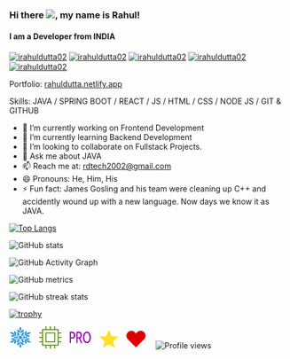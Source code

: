 ### Hi there <img src="https://github.com/TheDudeThatCode/TheDudeThatCode/blob/master/Assets/Hi.gif" width="29">, my name is Rahul!
#### I am a Developer from INDIA

<a href="https://linkedin.com/in/irahuldutta02" target="blank"><img align="center" src="https://raw.githubusercontent.com/rahuldkjain/github-profile-readme-generator/master/src/images/icons/Social/linked-in-alt.svg" alt="irahuldutta02" height="30" width="40" /></a>
<a href="https://twitter.com/irahuldutta02" target="blank"><img align="center" src="https://raw.githubusercontent.com/rahuldkjain/github-profile-readme-generator/master/src/images/icons/Social/twitter.svg" alt="irahuldutta02" height="30" width="40" /></a> 
 <a href="https://facebook.com/irahuldutta02" target="blank"><img align="center" src="https://raw.githubusercontent.com/rahuldkjain/github-profile-readme-generator/master/src/images/icons/Social/facebook.svg" alt="irahuldutta02" height="30" width="40" /></a>
<a href="https://instagram.com/irahuldutta02" target="blank"><img align="center" src="https://raw.githubusercontent.com/rahuldkjain/github-profile-readme-generator/master/src/images/icons/Social/instagram.svg" alt="irahuldutta02" height="30" width="40" /></a>
<a href="https://www.leetcode.com/irahuldutta02" target="blank"><img align="center" src="https://raw.githubusercontent.com/rahuldkjain/github-profile-readme-generator/master/src/images/icons/Social/leet-code.svg" alt="irahuldutta02" height="30" width="40" /></a>

Portfolio: [rahuldutta.netlify.app](https://rahuldutta.netlify.app)

Skills: JAVA / SPRING BOOT / REACT / JS / HTML / CSS / NODE JS / GIT & GITHUB

- 🔭 I’m currently working on Frontend Development 
- 🌱 I’m currently learning Backend Development 
- 👯 I’m looking to collaborate on Fullstack Projects. 
- 💬 Ask me about JAVA 
- 📫 Reach me at: rdtech2002@gmail.com 
- 😄 Pronouns: He, Him, His 
- ⚡ Fun fact: James Gosling and his team were cleaning up C++ and accidently wound up with a new language. Now days we know it as JAVA. 




[![Top Langs](https://github-readme-stats.vercel.app/api/top-langs/?username=irahuldutta02)](https://github.com/anuraghazra/github-readme-stats)

![GitHub stats](https://github-readme-stats.vercel.app/api?username=rdtech2002&show_icons=true)  

![GitHub Activity Graph](https://activity-graph.herokuapp.com/graph?username=irahuldutta02)  

![GitHub metrics](https://metrics.lecoq.io/irahuldutta02)  

![GitHub streak stats](https://github-readme-streak-stats.herokuapp.com/?user=irahuldutta02)  

[![trophy](https://github-profile-trophy.vercel.app/?username=irahuldutta02)](https://github.com/ryo-ma/github-profile-trophy)

<a href='https://archiveprogram.github.com/'><img src='https://raw.githubusercontent.com/acervenky/animated-github-badges/master/assets/acbadge.gif' width='40' height='40'></a> <a href='https://docs.github.com/en/developers'><img src='https://raw.githubusercontent.com/acervenky/animated-github-badges/master/assets/devbadge.gif' width='40' height='40'></a> <a href='https://github.com/pricing'><img src='https://raw.githubusercontent.com/acervenky/animated-github-badges/master/assets/pro.gif' width='40' height='40'></a> <a href='https://stars.github.com/'><img src='https://raw.githubusercontent.com/acervenky/animated-github-badges/master/assets/starbadge.gif' width='35' height='35'></a> <a href='https://docs.github.com/en/github/supporting-the-open-source-community-with-github-sponsors'><img src='https://raw.githubusercontent.com/acervenky/animated-github-badges/master/assets/sponsorbadge.gif' width='35' height='35'></a> 
![Profile views](https://gpvc.arturio.dev/irahuldutta02)  
